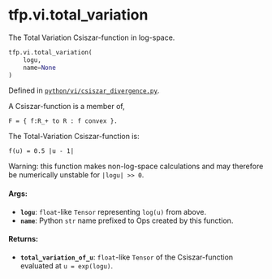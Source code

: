 <div itemscope itemtype="http://developers.google.com/ReferenceObject">
<meta itemprop="name" content="tfp.vi.total_variation" />
<meta itemprop="path" content="Stable" />
</div>

# tfp.vi.total_variation

The Total Variation Csiszar-function in log-space.

``` python
tfp.vi.total_variation(
    logu,
    name=None
)
```



Defined in [`python/vi/csiszar_divergence.py`](https://github.com/tensorflow/probability/tree/master/tensorflow_probability/python/vi/csiszar_divergence.py).

<!-- Placeholder for "Used in" -->

A Csiszar-function is a member of,

```none
F = { f:R_+ to R : f convex }.
```

The Total-Variation Csiszar-function is:

```none
f(u) = 0.5 |u - 1|
```

Warning: this function makes non-log-space calculations and may therefore be
numerically unstable for `|logu| >> 0`.

#### Args:

* <b>`logu`</b>: `float`-like `Tensor` representing `log(u)` from above.
* <b>`name`</b>: Python `str` name prefixed to Ops created by this function.


#### Returns:

* <b>`total_variation_of_u`</b>: `float`-like `Tensor` of the Csiszar-function
  evaluated at `u = exp(logu)`.
